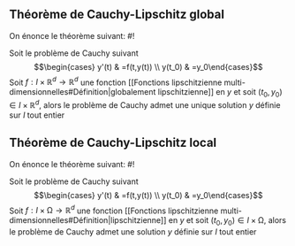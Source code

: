 ## Théorème de Cauchy-Lipschitz global
On énonce le théorème suivant: #!

Soit le problème de Cauchy suivant $$\begin{cases} y'(t) & =f(t,y(t)) \\ y(t_0) & =y_0\end{cases}$$Soit $f: I \times \mathbb R^d \to \mathbb R^d$ une fonction [[Fonctions lipschitzienne multi-dimensionnelles#Définition|globalement lipschitzienne]] en $y$ et soit $(t_0, y_0) \in I \times \mathbb R^d$, alors le problème de Cauchy admet une unique solution $y$ définie sur $I$ tout entier
<!--ID: 1729460118385-->


## Théorème de Cauchy-Lipschitz local
On énonce le théorème suivant: #!

Soit le problème de Cauchy suivant $$\begin{cases} y'(t) & =f(t,y(t)) \\ y(t_0) & =y_0\end{cases}$$Soit $f: I \times \mathbb \Omega \to \mathbb R^d$ une fonction [[Fonctions lipschitzienne multi-dimensionnelles#Définition|lipschitzienne]] en $y$ et soit $(t_0, y_0) \in I \times \mathbb \Omega$, alors le problème de Cauchy admet une solution $y$ définie sur $I$ tout entier
<!--ID: 1729460118387-->
